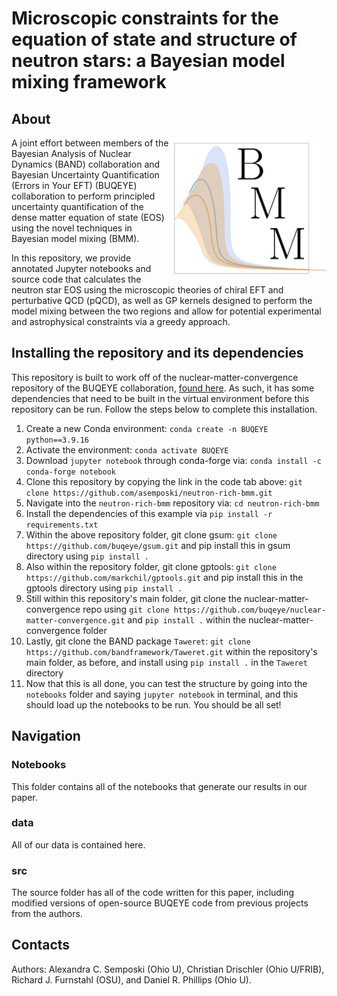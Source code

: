 # Microscopic constraints for the equation of state and structure of neutron stars: a Bayesian model mixing framework

## About 

<img align="right" width="250" src="BMM_Logo.png">

A joint effort between members of the Bayesian Analysis of Nuclear Dynamics (BAND) collaboration and Bayesian Uncertainty Quantification (Errors in Your EFT) 
(BUQEYE) collaboration to perform principled uncertainty quantification of the dense matter equation of state (EOS) using the novel techniques 
in Bayesian model mixing (BMM). 

In this repository, we provide annotated Jupyter notebooks and source code that calculates the neutron star EOS using the microscopic theories of chiral EFT and perturbative QCD (pQCD), as well as GP kernels designed to perform the model mixing between the two regions and allow for potential experimental and astrophysical constraints via a greedy approach.

## Installing the repository and its dependencies

This repository is built to work off of the nuclear-matter-convergence repository of the BUQEYE collaboration, [found here](https://github.com/buqeye/nuclear-matter-convergence). As such, it has some dependencies that need to be built in the virtual environment before this repository can be run. Follow the steps below to complete this installation.

1. Create a new Conda environment: `conda create -n BUQEYE python==3.9.16`
2. Activate the environment: `conda activate BUQEYE`
3. Download `jupyter notebook` through conda-forge via: `conda install -c conda-forge notebook`
4. Clone this repository by copying the link in the code tab above: `git clone https://github.com/asemposki/neutron-rich-bmm.git`
5. Navigate into the `neutron-rich-bmm` repository via: `cd neutron-rich-bmm`
6. Install the dependencies of this example via `pip install -r requirements.txt`
7. Within the above repository folder, git clone gsum: `git clone https://github.com/buqeye/gsum.git` and pip install this in gsum directory using `pip install .`
8. Also within the repository folder, git clone gptools: `git clone https://github.com/markchil/gptools.git` and pip install this in the gptools directory using `pip install .`
9. Still within this repository's main folder, git clone the nuclear-matter-convergence repo using `git clone https://github.com/buqeye/nuclear-matter-convergence.git` and `pip install .` within the nuclear-matter-convergence folder
10. Lastly, git clone the BAND package `Taweret`: `git clone https://github.com/bandframework/Taweret.git` within the repository's main folder, as before, and install using `pip install .` in the `Taweret` directory
11. Now that this is all done, you can test the structure by going into the `notebooks` folder and saying `jupyter notebook` in terminal, and this should load up the notebooks to be run. You should be all set!

## Navigation

### Notebooks 
This folder contains all of the notebooks that generate our results in our paper. 

### data
All of our data is contained here.

### src
The source folder has all of the code written for this paper, including modified versions of open-source BUQEYE code from previous projects from the authors.

## Contacts

Authors: Alexandra C. Semposki (Ohio U), Christian Drischler (Ohio U/FRIB), Richard J. Furnstahl (OSU), and Daniel R. Phillips (Ohio U).
